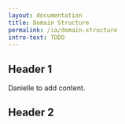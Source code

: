 ```yaml
---
layout: documentation
title: Domain Structure
permalink: /ia/domain-structure
intro-text: TODO
---
```


## Header 1

Danielle to add content.

## Header 2
